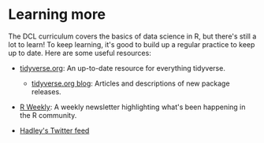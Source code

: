 # Learning more

The DCL curriculum covers the basics of data science in R, but there's still a lot to learn! To keep learning, it's good to build up a regular practice to keep up to date. Here are some useful resources:

-   [tidyverse.org](http://tidyverse.org): An up-to-date resource for everything tidyverse.

    -   [tidyverse.org blog](https://www.tidyverse.org/articles/): Articles and descriptions of new package releases.

-   [R Weekly](https://rweekly.org): A weekly newsletter highlighting what's been happening in the R community.

-   [Hadley's Twitter feed](https://twitter.com/hadleywickham)
